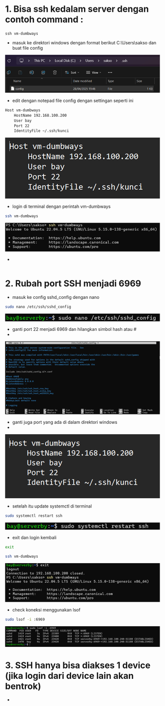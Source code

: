 # 1. Bisa ssh kedalam server dengan contoh command : 
`ssh vm-dumbways`
* masuk ke direktori windows dengan format berikut C:\Users\sakso dan buat file config

![gambar](./images/Screenshot_1.png)

* edit dengan notepad file config dengan settingan seperti ini
```bash
Host vm-dumbways
    HostName 192.168.100.200
    User bay
    Port 22
    IdentityFile ~/.ssh/kunci
```

![gambar](./images/Screenshot_2.png)

* login di terminal dengan perintah vm-dumbways
```bash
ssh vm-dumbways
```

![gambar](./images/Screenshot_3.png)


*
``` bash

```

# 2. Rubah port SSH menjadi 6969
* masuk ke config sshd_config dengan nano

``` bash
sudo nano /etc/ssh/sshd_config
```
![gambar](./images/Screenshot_4.png)

* ganti port 22 menjadi 6969 dan hilangkan simbol hash atau #
* 
![gambar](./images/Screenshot_5.png)

* ganti juga port yang ada di dalam direktori windows
* 
![gambar](./images/Screenshot_6.png)

* setelah itu update systemctl di terminal
  
``` bash
sudo systemctl restart ssh
```

![gambar](./images/Screenshot_7.png)


* exit dan login kembali
  
``` bash
exit
```

``` bash
ssh vm-dumbways
```

![gambar](./images/Screenshot_8.png)

* check koneksi menggunakan lsof
  
``` bash
sudo lsof -i :6969
```

![gambar](./images/Screenshot_9.png)

# 3. SSH hanya bisa diakses 1 device (jika login dari device lain akan bentrok)
*
``` bash

```
